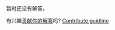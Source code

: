 
暂时还没有解答。

有兴趣[贡献你的解答](https://github.com/BFEdev/BFE.dev-solutions/blob/main/problem/integer-to-roman_zh.md)吗? [Contribute guidline](https://github.com/BFEdev/BFE.dev-solutions#how-to-contribute)
